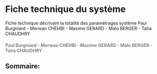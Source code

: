 # Fiche technique du système

Fiche technique décrivant la totalité des paramétrages système
Paul Burgniard - Merwan CHEHBI - Maxime GERARD - Malo BERGER - Taha CHAUDHRY<h4 style="color: gray;">Paul Burgniard - Merwan CHEHBI - Maxime GERARD - Malo BERGER - Taha CHAUDHRY</h4>


## Sommaire:

##
